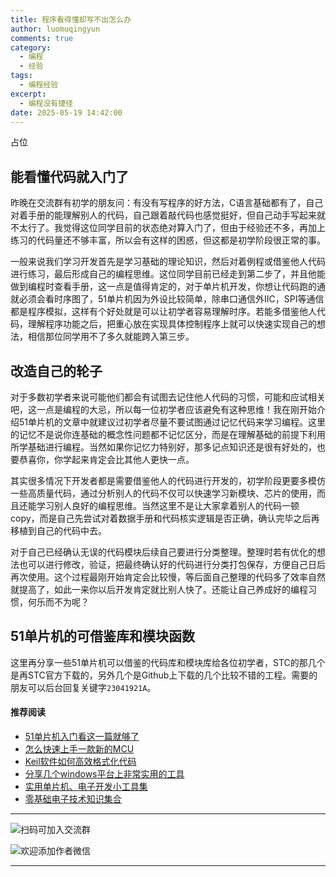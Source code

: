 ```yaml
---
title: 程序看得懂却写不出怎么办
author: luomuqingyun
comments: true
category:
  - 编程
  - 经验
tags:
  - 编程经验
excerpt:
  - 编程没有捷径
date: 2025-05-19 14:42:00
---
```

占位
## 能看懂代码就入门了
昨晚在交流群有初学的朋友问：有没有写程序的好方法，C语言基础都有了，自己对着手册的能理解别人的代码，自己跟着敲代码也感觉挺好，但自己动手写起来就不太行了。我觉得这位同学目前的状态绝对算入门了，但由于经验还不多，再加上练习的代码量还不够丰富，所以会有这样的困惑，但这都是初学阶段很正常的事。

一般来说我们学习开发首先是学习基础的理论知识，然后对着例程或借鉴他人代码进行练习，最后形成自己的编程思维。这位同学目前已经走到第二步了，并且他能做到编程时查看手册，这一点是值得肯定的，对于单片机开发，你想让代码跑的通就必须会看时序图了，51单片机因为外设比较简单，除串口通信外IIC，SPI等通信都是程序模拟，这样有个好处就是可以让初学者容易理解时序。若能多借鉴他人代码，理解程序功能之后，把重心放在实现具体控制程序上就可以快速实现自己的想法，相信那位同学用不了多久就能跨入第三步。
## 改造自己的轮子
对于多数初学者来说可能他们都会有试图去记住他人代码的习惯，可能和应试相关吧，这一点是编程的大忌，所以每一位初学者应该避免有这种思维！我在刚开始介绍51单片机的文章中就建议过初学者尽量不要试图通过记忆代码来学习编程。这里的记忆不是说你连基础的概念性问题都不记忆区分，而是在理解基础的前提下利用所学基础进行编程。当然如果你记忆力特别好，那多记点知识还是很有好处的，也要恭喜你，你学起来肯定会比其他人更快一点。

其实很多情况下开发者都是需要借鉴他人的代码进行开发的，初学阶段更要多模仿一些高质量代码，通过分析别人的代码不仅可以快速学习新模块、芯片的使用，而且还能学习别人良好的编程思维。当然这里不是让大家拿着别人的代码一顿copy，而是自己先尝试对着数据手册和代码核实逻辑是否正确，确认完毕之后再移植到自己的代码中去。

对于自己已经确认无误的代码模块后续自己要进行分类整理。整理时若有优化的想法也可以进行修改，验证，把最终确认好的代码进行分类打包保存，方便自己日后再次使用。这个过程最刚开始肯定会比较慢，等后面自己整理的代码多了效率自然就提高了，如此一来你以后开发肯定就比别人快了。还能让自己养成好的编程习惯，何乐而不为呢？
## 51单片机的可借鉴库和模块函数
这里再分享一些51单片机可以借鉴的代码库和模块库给各位初学者，STC的那几个是再STC官方下载的，另外几个是Github上下载的几个比较不错的工程。需要的朋友可以后台回复关键字`23041921A`。
#### 推荐阅读
- [51单片机入门看这一篇就够了](https://mp.weixin.qq.com/s?__biz=MzI1OTQ4MTg4Ng==&mid=2247485523&idx=1&sn=b7fcd1b86e2467d6f03b1a520c39bb06&chksm=ea790022dd0e893452c4994fa16d63111b16d9878c303712f695b58b7af360b7b18c1ed4b201&token=1711068967&lang=zh_CN#rd)
- [怎么快速上手一款新的MCU](https://mp.weixin.qq.com/s?__biz=MzI1OTQ4MTg4Ng==&mid=2247485581&idx=1&sn=b36e6536717774f7931c7aa93d5b237a&chksm=ea7900fcdd0e89ea0db13737720edc996fcb3fdbab3e43b4a92316240ac66d4b5a8bf9a07e78&token=466212876&lang=zh_CN#rd)
- [Keil软件如何高效格式化代码](https://mp.weixin.qq.com/s?__biz=MzI1OTQ4MTg4Ng==&mid=2247485572&idx=1&sn=17cefa35d9d660083d419a7e9b6db6f7&chksm=ea7900f5dd0e89e35b65ba26354cc69ad24f686d8e18abd34e0932567a9345e8c9ed653eee6b&token=1711068967&lang=zh_CN#rd)
- [分享几个windows平台上非常实用的工具](https://mp.weixin.qq.com/s?__biz=MzI1OTQ4MTg4Ng==&mid=2247485420&idx=2&sn=728ca4abbadf7caf51c392e7d7045cbe&chksm=ea790f9ddd0e868b9fa162c80db1876199845f387bbe851c8d38a4e8412329ae635916c13cfb&token=1711068967&lang=zh_CN#rd)
- [实用单片机、电子开发小工具集](https://mp.weixin.qq.com/s?__biz=MzI1OTQ4MTg4Ng==&mid=2247485606&idx=1&sn=2b433faa2e436fc762dc538c9cf3fe14&chksm=ea7900d7dd0e89c169f8948ff3d423016c8f51f1c914eb7b0d20cba8145b9ffa54815915d67b&token=1580674001&lang=zh_CN#rd)
- [零基础电子技术知识集合](https://mp.weixin.qq.com/s?__biz=MzI1OTQ4MTg4Ng==&mid=2247485689&idx=4&sn=211c2d0871a19c5e92cdf0c34f01d96b&chksm=ea790088dd0e899e3042a649a346bc98e94189d1fd18da2b954a7ddb781582dc2d0a82e07f4d&token=970763775&lang=zh_CN#rd)
----
![扫码可加入交流群](https://files.mdnice.com/user/38598/e54fd28f-0b44-45be-8a41-7addef41e699.jpg)

![欢迎添加作者微信](https://files.mdnice.com/user/38598/37e7b97e-a5c7-44d1-9e48-bbe22ab3141d.jpg)

----


